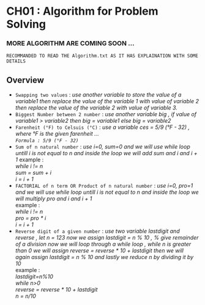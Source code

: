 # CH01 : Algorithm for Problem Solving 

### MORE ALGORITHM ARE COMING SOON ...

`RECOMMANDED TO READ THE Algorithm.txt AS IT HAS EXPLAINATION WITH SOME DETAILS`

## Overview 
- `Swapping two values` : *use another variable to store the value of a variable1 then replace the value of the variable 1
                        with value of variable 2 then replace the value of the variable 2 with value of variable 3.*
- `Biggest Number between 2 number` : *use another variable big , if value of variable1 > variable2 then big = variable1 else big = variable2*
- `Farenheit (°F) to Celsuis (°C)` : *use a variable ces = 5/9 (°F - 32) , where °F is the given farenheit ... <br>`Formula : 5/9 (°F - 32)`*
- `Sum of n natural number` : *use i=0, sum=0 and we will use while loop untill i is not equal to n and inside the loop we will add sum and i and i + 1* example :<br> *while i != n <br> sum = sum + i <br> i = i + 1*
- `FACTORIAL of n term OR Product of n natural number` : *use i=0, pro=1 and we will use while loop untill i is not equal to n and inside the loop we will multiply pro and i and i + 1* <br>example :<br> *while i != n <br> pro = pro * i <br> i = i + 1*
- `Reverse digit of a given number` : *use two variable lastdigit and reverse , let n = 123 now we assign lastdigit = n % 10 , % give remainder of a division now we will loop through a while loop , while n is greater than 0 we will assign reverse = reverse * 10 + lastdigit then we will again assign lastdigit = n % 10 and lastly we reduce n by dividing it by 10*<br> example :<br> *lastdigit=n%10<br>while n>0<br>reverse = reverse * 10 + lastdigit<br>n = n/10*
